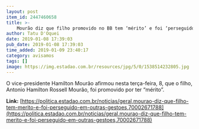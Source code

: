 ```yaml
---
layout: post
item_id: 2447460658
title: >-
    Mourão diz que filho promovido no BB tem ‘mérito’ e foi ‘perseguido’ em outras gestões
author: Tatu D'Oquei
date: 2019-01-08 17:39:03
pub_date: 2019-01-08 17:39:03
time_added: 2019-01-09 23:40:17
category: avisamos
tags: []
image: https://img.estadao.com.br/resources/jpg/5/0/1538514232805.jpg
---
```


O vice-presidente Hamilton Mourão afirmou nesta terça-feira, 8, que o filho, Antonio Hamilton Rossell Mourão, foi promovido por ter “mérito”.

**Link:** [https://politica.estadao.com.br/noticias/geral,mourao-diz-que-filho-tem-merito-e-foi-perseguido-em-outras-gestoes,70002671788](https://politica.estadao.com.br/noticias/geral,mourao-diz-que-filho-tem-merito-e-foi-perseguido-em-outras-gestoes,70002671788)

